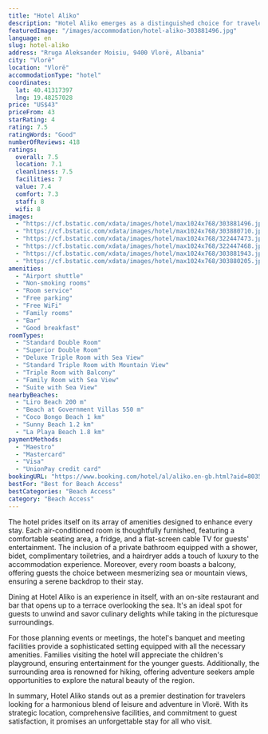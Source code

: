 ```yaml
---
title: "Hotel Aliko"
description: "Hotel Aliko emerges as a distinguished choice for travelers seeking a blend of comfort and convenience in Vlorë."
featuredImage: "/images/accommodation/hotel-aliko-303881496.jpg"
language: en
slug: hotel-aliko
address: "Rruga Aleksander Moisiu, 9400 Vlorë, Albania"
city: "Vlorë"
location: "Vlorë"
accommodationType: "hotel"
coordinates:
  lat: 40.41317397
  lng: 19.48257028
price: "US$43"
priceFrom: 43
starRating: 4
rating: 7.5
ratingWords: "Good"
numberOfReviews: 418
ratings:
  overall: 7.5
  location: 7.1
  cleanliness: 7.5
  facilities: 7
  value: 7.4
  comfort: 7.3
  staff: 8
  wifi: 8
images:
  - "https://cf.bstatic.com/xdata/images/hotel/max1024x768/303881496.jpg?k=6b38f203597134bb1649312aa738d7692f7f3187c1ed7cc284f9a1eeacc54594&o=&hp=1"
  - "https://cf.bstatic.com/xdata/images/hotel/max1024x768/303880710.jpg?k=b4eac53717d1dc71fb91ff493ce1b7186b5bc3f3777c081602eac5ba877665a9&o=&hp=1"
  - "https://cf.bstatic.com/xdata/images/hotel/max1024x768/322447473.jpg?k=f67ddacf06b738fab879482d5b6e4bba844c70fce34ec8144414029056cc3d26&o=&hp=1"
  - "https://cf.bstatic.com/xdata/images/hotel/max1024x768/322447468.jpg?k=d00960c838d65477dbe4c36e06fed27aae007a4e6bf1c30790cbb90796675c62&o=&hp=1"
  - "https://cf.bstatic.com/xdata/images/hotel/max1024x768/303881943.jpg?k=c31f9accf194a75b138461a30cf13a28844c52330f0612763e935f4a5ff6ae4d&o=&hp=1"
  - "https://cf.bstatic.com/xdata/images/hotel/max1024x768/303880205.jpg?k=eca5d870e1fa913c86382dfa48b3c582597012d1b82df2476e8064a68c53accb&o=&hp=1"
amenities:
  - "Airport shuttle"
  - "Non-smoking rooms"
  - "Room service"
  - "Free parking"
  - "Free WiFi"
  - "Family rooms"
  - "Bar"
  - "Good breakfast"
roomTypes:
  - "Standard Double Room"
  - "Superior Double Room"
  - "Deluxe Triple Room with Sea View"
  - "Standard Triple Room with Mountain View"
  - "Triple Room with Balcony"
  - "Family Room with Sea View"
  - "Suite with Sea View"
nearbyBeaches:
  - "Liro Beach 200 m"
  - "Beach at Government Villas 550 m"
  - "Coco Bongo Beach 1 km"
  - "Sunny Beach 1.2 km"
  - "La Playa Beach 1.8 km"
paymentMethods:
  - "Maestro"
  - "Mastercard"
  - "Visa"
  - "UnionPay credit card"
bookingURL: "https://www.booking.com/hotel/al/aliko.en-gb.html?aid=8035640"
bestFor: "Best for Beach Access"
bestCategories: "Beach Access"
category: "Beach Access"
---
```


The hotel prides itself on its array of amenities designed to enhance every stay. Each air-conditioned room is thoughtfully furnished, featuring a comfortable seating area, a fridge, and a flat-screen cable TV for guests' entertainment. The inclusion of a private bathroom equipped with a shower, bidet, complimentary toiletries, and a hairdryer adds a touch of luxury to the accommodation experience. Moreover, every room boasts a balcony, offering guests the choice between mesmerizing sea or mountain views, ensuring a serene backdrop to their stay.

Dining at Hotel Aliko is an experience in itself, with an on-site restaurant and bar that opens up to a terrace overlooking the sea. It's an ideal spot for guests to unwind and savor culinary delights while taking in the picturesque surroundings.

For those planning events or meetings, the hotel's banquet and meeting facilities provide a sophisticated setting equipped with all the necessary amenities. Families visiting the hotel will appreciate the children's playground, ensuring entertainment for the younger guests. Additionally, the surrounding area is renowned for hiking, offering adventure seekers ample opportunities to explore the natural beauty of the region.

In summary, Hotel Aliko stands out as a premier destination for travelers looking for a harmonious blend of leisure and adventure in Vlorë. With its strategic location, comprehensive facilities, and commitment to guest satisfaction, it promises an unforgettable stay for all who visit.